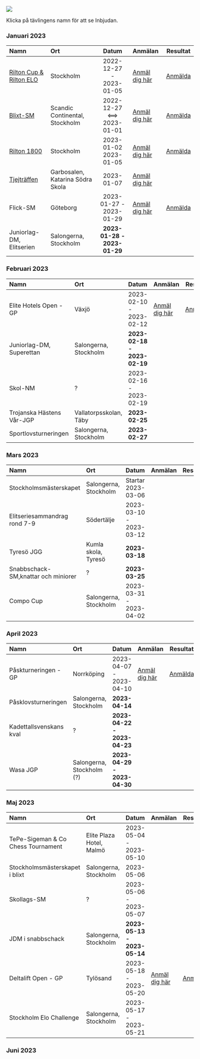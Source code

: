 ![](https://wasask.se/bild/Vinjett.JPG)

Klicka på tävlingens namn för att se Inbjudan.

### Januari 2023

Namn|Ort|Datum|Anmälan|Resultat
:-|:-|:-:|:-|-
[Rilton Cup & Rilton ELO](https://wasask.se/Inbjudan_Rilton_Cup_svenska_2022_2023.pdf)|Stockholm|2022-12-27<br>-<br>2023-01-05|[Anmäl dig här](https://chess-results.com/Anmeldung.aspx?lan=6&tnr=661619)|[Anmälda](https://chess-results.com/tnr661619.aspx?lan=6)
[Blixt-SM](https://wasask.se/INBJUDAN-Blixt-SM-2023.pdf)|Scandic Continental, Stockholm|2022-12-27<br><==><br>2023-01-01|[Anmäl dig här]($A/3336/anmalan)|[Anmälda]($T?id=10838)
[Rilton 1800](https://wasask.se/Inbjudan_Rilton_Cup_svenska_2022_2023.pdf)|Stockholm|2023-01-02<br>2023-01-05|[Anmäl dig här](https://chess-results.com/Anmeldung.aspx?lan=6&tnr=661619)|[Anmälda](https://chess-results.com/tnr661621.aspx?lan=6&art=0&turdet=YES)
[Tjejträffen](https://wasask.se/Inbjudan_Tjejtraffen_2023.pdf)|Garbosalen, Katarina Södra Skola|2023-01-07|[Anmäl dig här]($A/3378/anmalan)|
Flick-SM|Göteborg|2023-01-27 - 2023-01-29|[Anmäl dig här]($A/3388/anmalan)|[Anmälda]($T?id=10912)
Juniorlag-DM, Elitserien|Salongerna, Stockholm|**2023-01-28 - 2023-01-29**||

### Februari 2023

Namn|Ort|Datum|Anmälan|Resultat
:-|:-|:-|:-|-
Elite Hotels Open - GP|Växjö|2023-02-10 - 2023-02-12|[Anmäl dig här]($A/3070/anmalan)|[Anmälda]($T?id=10378)
Juniorlag-DM, Superettan|Salongerna, Stockholm|**2023-02-18 - 2023-02-19**||
Skol-NM|?|2023-02-16 - 2023-02-19||
Trojanska Hästens Vår-JGP|Vallatorpsskolan, Täby|**2023-02-25**||
Sportlovsturneringen|Salongerna, Stockholm|**2023-02-27**||

### Mars 2023

Namn|Ort|Datum|Anmälan|Resultat
:-|:-|:-|:-|-
Stockholmsmästerskapet|Salongerna, Stockholm|Startar 2023-03-06||
Elitseriesammandrag rond 7-9|Södertälje|2023-03-10 - 2023-03-12|| 
Tyresö JGG|Kumla skola, Tyresö|**2023-03-18**||
Snabbschack-SM,knattar och miniorer|?|**2023-03-25**||
Compo Cup|Salongerna, Stockholm|2023-03-31 - 2023-04-02||

### April 2023

Namn|Ort|Datum|Anmälan|Resultat
:-|:-|:-|:-|-
Påskturneringen - GP|Norrköping|2023-04-07 - 2023-04-10|[Anmäl dig här]($A/3071/anmalan)|[Anmälda]($T?id=10380)
Påsklovsturneringen|Salongerna, Stockholm|**2023-04-14**||
Kadettallsvenskans kval|?|**2023-04-22 - 2023-04-23**||
Wasa JGP|Salongerna, Stockholm (?)|**2023-04-29 - 2023-04-30**||

### Maj 2023

Namn|Ort|Datum|Anmälan|Resultat
:-|:-|:-|:-|-
TePe-Sigeman & Co Chess Tournament|Elite Plaza Hotel, Malmö|2023-05-04 - 2023-05-10||
Stockholmsmästerskapet i blixt|Salongerna, Stockholm|2023-05-06||
Skollags-SM|?|2023-05-06 - 2023-05-07||
JDM i snabbschack|Salongerna, Stockholm|**2023-05-13 - 2023-05-14**||
Deltalift Open - GP|Tylösand|2023-05-18 - 2023-05-20|[Anmäl dig här]($A/3072/anmalan)|[Anmälda]($T?id=10382)
Stockholm Elo Challenge|Salongerna, Stockholm|2023-05-17 - 2023-05-21||

### Juni 2023

